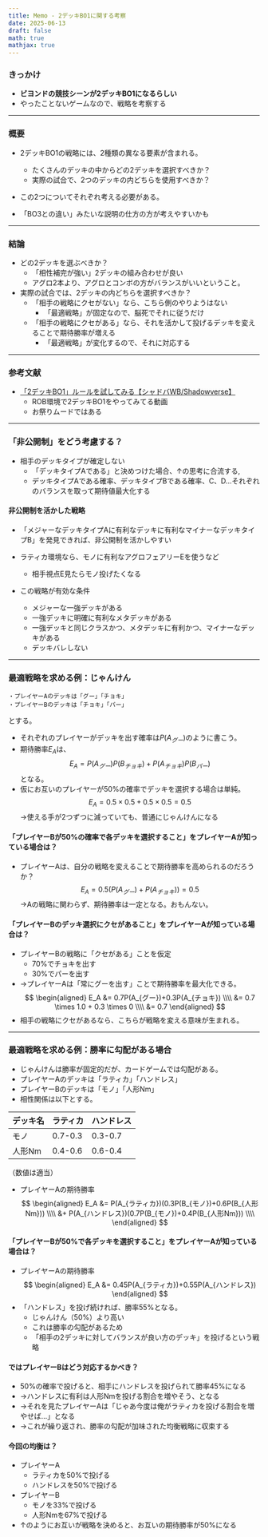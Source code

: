 ```yaml
---
title: Memo - 2デッキBO1に関する考察
date: 2025-06-13
draft: false
math: true
mathjax: true
---
```

### きっかけ
- **ビヨンドの競技シーンが2デッキBO1になるらしい**
- やったことないゲームなので、戦略を考察する
---
### 概要
- 2デッキBO1の戦略には、2種類の異なる要素が含まれる。
	- たくさんのデッキの中からどの2デッキを選択すべきか？
	- 実際の試合で、2つのデッキの内どちらを使用すべきか？
- この2つについてそれぞれ考える必要がある。

- 「BO3との違い」みたいな説明の仕方の方が考えやすいかも
---
### 結論
- どの2デッキを選ぶべきか？
	- 「相性補完が強い」2デッキの組み合わせが良い
	- アグロ2本より、アグロとコンボの方がバランスがいいということ。
- 実際の試合では、2デッキの内どちらを選択すべきか？
	- 「相手の戦略にクセがない」なら、こちら側のやりようはない
		- 「最適戦略」が固定なので、脳死でそれに従うだけ
	- 「相手の戦略にクセがある」なら、それを活かして投げるデッキを変えることで期待勝率が増える
		- 「最適戦略」が変化するので、それに対応する
---
### 参考文献
- [「2デッキBO1」ルールを試してみる【シャドバWB/Shadowverse】](https://www.youtube.com/watch?v=lbOObmjERwI)
	- ROB環境で2デッキBO1をやってみてる動画
	- お祭りムードではある
---
### 「非公開制」をどう考慮する？
- 相手のデッキタイプが確定しない
    - 「デッキタイプAである」と決めつけた場合、↑の思考に合流する,
    - デッキタイプAである確率、デッキタイプBである確率、C、D...それぞれのバランスを取って期待値最大化する
#### 非公開制を活かした戦略
- 「メジャーなデッキタイプAに有利なデッキに有利なマイナーなデッキタイプB」を発見できれば、非公開制を活かしやすい
- ラティカ環境なら、モノに有利なアグロフェアリーEを使うなど
	- 相手視点E見たらモノ投げたくなる

- この戦略が有効な条件
	- メジャーな一強デッキがある
	- 一強デッキに明確に有利なメタデッキがある
	- 一強デッキと同じクラスかつ、メタデッキに有利かつ、マイナーなデッキがある
	- デッキバレしない
---
### 最適戦略を求める例：じゃんけん
```
・プレイヤーAのデッキは「グー」「チョキ」
・プレイヤーBのデッキは「チョキ」「パー」
```
とする。
- それぞれのプレイヤーがデッキを出す確率は$P(A_{グー})$のように書こう。
- 期待勝率$E_A$は、
$$E_A = P(A_{グー})P(B_{チョキ}) + P(A_{チョキ})P(B_{パー})$$
となる。
- 仮にお互いのプレイヤーが50%の確率でデッキを選択する場合は単純。
$$E_A = 0.5 \times 0.5 + 0.5 \times 0.5 = 0.5$$
→使える手が2つずつに減っていても、普通にじゃんけんになる
#### 「プレイヤーBが50%の確率で各デッキを選択すること」をプレイヤーAが知っている場合は？
- プレイヤーAは、自分の戦略を変えることで期待勝率を高められるのだろうか？
$$E_A = 0.5(P(A_{グー})+P(A_{チョキ}))=0.5$$
→Aの戦略に関わらず、期待勝率は一定となる。おもんない。
#### 「プレイヤーBのデッキ選択にクセがあること」をプレイヤーAが知っている場合は？
- プレイヤーBの戦略に「クセがある」ことを仮定
	- 70%でチョキを出す
	- 30%でパーを出す
- →プレイヤーAは「常にグーを出す」ことで期待勝率を最大化できる。
$$
\begin{aligned}
E_A &= 0.7P(A_{グー})+0.3P(A_{チョキ}) \\\\
&= 0.7 \times 1.0 + 0.3 \times 0 \\\\
&= 0.7
\end{aligned}
$$
- 相手の戦略にクセがあるなら、こちらが戦略を変える意味が生まれる。
---
### 最適戦略を求める例：勝率に勾配がある場合
- じゃんけんは勝率が固定的だが、カードゲームでは勾配がある。
- プレイヤーAのデッキは「ラティカ」「ハンドレス」
- プレイヤーBのデッキは「モノ」「人形Nm」
- 相性関係は以下とする。

| デッキ名 | ラティカ    | ハンドレス   |
| ---- | ------- | ------- |
| モノ   | 0.7-0.3 | 0.3-0.7 |
| 人形Nm | 0.4-0.6 | 0.6-0.4 |

（数値は適当）
- プレイヤーAの期待勝率
$$
\begin{aligned}
E_A &= P(A_{ラティカ})(0.3P(B_{モノ})+0.6P(B_{人形Nm})) \\\\
&+ P(A_{ハンドレス})(0.7P(B_{モノ})+0.4P(B_{人形Nm})) \\\\
\end{aligned}
$$
#### 「プレイヤーBが50%で各デッキを選択すること」をプレイヤーAが知っている場合は？
- プレイヤーAの期待勝率
$$
\begin{aligned}
E_A &= 0.45P(A_{ラティカ})+0.55P(A_{ハンドレス})
\end{aligned}
$$
- 「ハンドレス」を投げ続ければ、勝率55%となる。
	- じゃんけん（50%）より高い
	- これは勝率の勾配があるため
	- 「相手の2デッキに対してバランスが良い方のデッキ」を投げるという戦略
#### ではプレイヤーBはどう対応するかべき？
- 50%の確率で投げると、相手にハンドレスを投げられて勝率45%になる
- →ハンドレスに有利は人形Nmを投げる割合を増やそう、となる
- →それを見たプレイヤーAは「じゃあ今度は俺がラティカを投げる割合を増やせば…」となる
- →これが繰り返され、勝率の勾配が加味された均衡戦略に収束する

#### 今回の均衡は？
- プレイヤーA
	- ラティカを50%で投げる
	- ハンドレスを50%で投げる
- プレイヤーB
	- モノを33%で投げる
	- 人形Nmを67%で投げる
- ↑のようにお互いが戦略を決めると、お互いの期待勝率が50%になる
